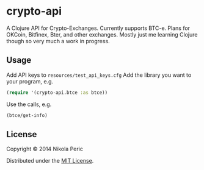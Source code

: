 # crypto-api

A Clojure API for Crypto-Exchanges. Currently supports BTC-e. Plans for OKCoin, Bitfinex, Bter, and other exchanges. Mostly just me learning Clojure though so very much a work in progress.

## Usage

Add API keys to `resources/test_api_keys.cfg`
Add the library you want to your program, e.g.
```clj
(require '(crypto-api.btce :as btce))
```
Use the calls, e.g.
```clj
(btce/get-info)
```

## License

Copyright © 2014 Nikola Peric

Distributed under the [MIT License](http://www.opensource.org/licenses/MIT).
